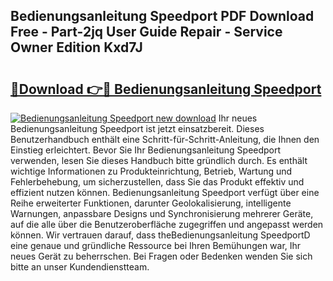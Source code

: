 ## Bedienungsanleitung Speedport PDF Download Free - Part-2jq User Guide Repair - Service Owner Edition Kxd7J

# <h2><a href="http://df4i7ob.blite.top/?on=Bedienungsanleitung+Speedport">🔗Download 👉🔴 Bedienungsanleitung Speedport</a></h2>

[![Bedienungsanleitung Speedport new download](https://i.imgur.com/lujVjoI.png)](http://df4i7ob.blite.top/?on=Bedienungsanleitung+Speedport)
Ihr neues Bedienungsanleitung Speedport ist jetzt einsatzbereit. Dieses Benutzerhandbuch enthält eine Schritt-für-Schritt-Anleitung, die Ihnen den Einstieg erleichtert. Bevor Sie Ihr Bedienungsanleitung Speedport verwenden, lesen Sie dieses Handbuch bitte gründlich durch. Es enthält wichtige Informationen zu Produkteinrichtung, Betrieb, Wartung und Fehlerbehebung, um sicherzustellen, dass Sie das Produkt effektiv und effizient nutzen können. Bedienungsanleitung Speedport verfügt über eine Reihe erweiterter Funktionen, darunter Geolokalisierung, intelligente Warnungen, anpassbare Designs und Synchronisierung mehrerer Geräte, auf die alle über die Benutzeroberfläche zugegriffen und angepasst werden können. Wir vertrauen darauf, dass theBedienungsanleitung SpeedportD eine genaue und gründliche Ressource bei Ihren Bemühungen war, Ihr neues Gerät zu beherrschen. Bei Fragen oder Bedenken wenden Sie sich bitte an unser Kundendienstteam.
